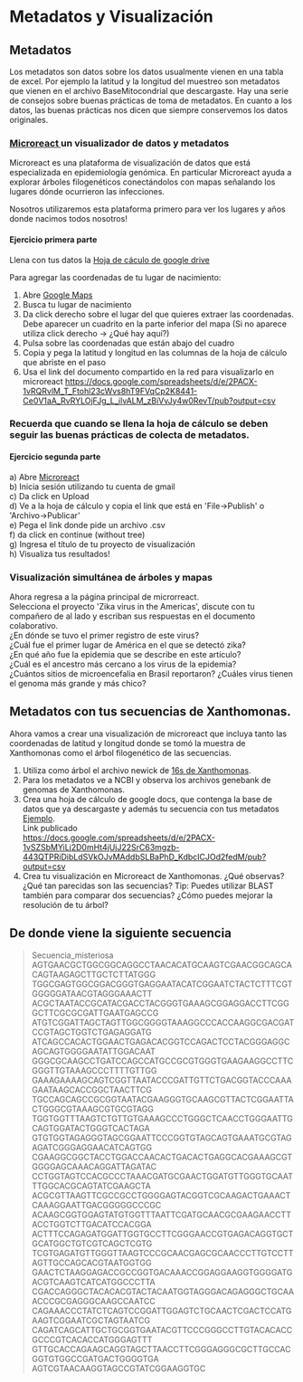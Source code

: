 # Metadatos y Visualización  

## Metadatos  
Los metadatos son datos sobre los datos usualmente vienen en una tabla de excel. Por ejemplo la latitud y la longitud del muestreo son metadatos que vienen en el archivo BaseMitocondrial que descargaste. Hay una serie de consejos sobre buenas prácticas de toma de metadatos. En cuanto a los datos, las buenas prácticas nos dicen que siempre conservemos los datos originales.    

### [Microreact  ](https://microreact.org/)  un visualizador de datos y metadatos  

Microreact es una plataforma de visualización de datos que está especializada en epidemiología genómica. En particular Microreact ayuda a explorar árboles filogenéticos conectándolos con mapas señalando los lugares dónde ocurrieron las infecciones.  

Nosotros utilizaremos esta plataforma primero para ver los lugares y años donde nacimos todos nosotros!   

####   Ejercicio primera parte
Llena con tus datos la [Hoja de cáculo de google drive ](https://docs.google.com/spreadsheets/d/1IyFEEVDgBtfRb9rUEX9JePTl7ARiHAxyR3n1RKtk_OQ/edit?usp=sharing)
  
Para agregar las coordenadas de tu lugar de nacimiento:
1) Abre [Google Maps  ](https://www.google.com.mx/maps)  
2) Busca tu lugar de nacimiento  
3) Da click derecho sobre el lugar del que quieres extraer las coordenadas. Debe aparecer un cuadrito en la parte inferior del mapa    (Si no aparece utiliza click derecho -> ¿Qué hay aquí?)
4) Pulsa sobre las coordenadas que están abajo del cuadro  
5) Copia y pega la latitud y longitud en las columnas de la hoja de cálculo que abriste en el paso   
6) Usa el link del documento compartido en la red para visualizarlo en microreact  https://docs.google.com/spreadsheets/d/e/2PACX-1vRQRvlM_T_Ftohl23cWvs8hT9FVqCp2K8441-Ce0V1aA_RvRYLOjFJg_L_ilvALM_zBiVvJy4w0RevT/pub?output=csv
### Recuerda que cuando se llena la hoja de cálculo se deben seguir las buenas prácticas de colecta de metadatos.

####   Ejercicio segunda parte
a) Abre [Microreact  ](https://microreact.org/)  
b) Inicia sesión utilizando tu cuenta de gmail  
c) Da click en Upload  
d) Ve a la hoja de cálculo y copia el link que está en 'File->Publish' o 'Archivo->Publicar'  
e) Pega el link donde pide un archivo .csv  
f) da click en continue (without tree)  
g) Ingresa el título de tu proyecto de visualización  
h) Visualiza tus resultados!  

### Visualización simultánea de árboles y mapas
Ahora regresa a la página principal de microrreact.  
Selecciona el proyecto 'Zika virus in the Americas', discute con tu compañero de al lado y escriban sus respuestas en el documento colaborativo.  
¿En dónde se tuvo el primer registro de este virus?  
¿Cuál fue el primer lugar de América en el que se detectó zika?  
¿En qué año fue la epidemia que se describe en este artículo?  
¿Cuál es el ancestro más cercano a los virus de la epidemia?  
¿Cuántos sitios de microencefalia en Brasil reportaron?
¿Cuáles virus tienen el genoma más grande y más chico?

## Metadatos con tus secuencias de Xanthomonas.  
Ahora vamos a crear una visualización de microreact que incluya tanto las coordenadas de latitud y longitud donde se tomó la muestra de Xanthomonas como el árbol filogenético de las secuencias. 
1. Utiliza como árbol el archivo newick de [16s de Xanthomonas](Xanthomonas-BioNJ_tree). 
2. Para los metadatos ve a NCBI y observa los archivos genebank de genomas de Xanthomonas. 
3. Crea una hoja de cálculo de google docs, que contenga la base de datos que ya descargaste y además tu secuencia con tus metadatos [Ejemplo](https://docs.google.com/spreadsheets/d/1tMbJYiF7cR1BSrCJ_PRm3ozaBx_QNZrfMKlQBmpIAvw/edit?usp=sharing).   
Link publicado  
https://docs.google.com/spreadsheets/d/e/2PACX-1vSZSbMYiLj2D0mHt4jUjJ22SrC63mgzb-443QTPRiDibLdSVkOJvMAddbSLBaPhD_KdbcICJOd2fedM/pub?output=csv
4. Crea tu visualización en Microreact de Xanthomonas. ¿Qué observas? ¿Qué tan parecidas son las secuencias? Tip: Puedes utilizar BLAST también para comparar dos secuencias? ¿Cómo puedes mejorar la resolución de tu árbol?

## De donde viene la siguiente secuencia
   
>Secuencia_misteriosa  
AGTGAACGCTGGCGGCAGGCCTAACACATGCAAGTCGAACGGCAGCACAGTAAGAGCTTGCTCTTATGGG
TGGCGAGTGGCGGACGGGTGAGGAATACATCGGAATCTACTCTTTCGTGGGGGATAACGTAGGGAAACTT
ACGCTAATACCGCATACGACCTACGGGTGAAAGCGGAGGACCTTCGGGCTTCGCGCGATTGAATGAGCCG
ATGTCGGATTAGCTAGTTGGCGGGGTAAAGGCCCACCAAGGCGACGATCCGTAGCTGGTCTGAGAGGATG
ATCAGCCACACTGGAACTGAGACACGGTCCAGACTCCTACGGGAGGCAGCAGTGGGGAATATTGGACAAT
GGGCGCAAGCCTGATCCAGCCATGCCGCGTGGGTGAAGAAGGCCTTCGGGTTGTAAAGCCCTTTTGTTGG
GAAAGAAAAGCAGTCGGTTAATACCCGATTGTTCTGACGGTACCCAAAGAATAAGCACCGGCTAACTTCG
TGCCAGCAGCCGCGGTAATACGAAGGGTGCAAGCGTTACTCGGAATTACTGGGCGTAAAGCGTGCGTAGG
TGGTGGTTTAAGTCTGTTGTGAAAGCCCTGGGCTCAACCTGGGAATTGCAGTGGATACTGGGTCACTAGA
GTGTGGTAGAGGGTAGCGGAATTCCCGGTGTAGCAGTGAAATGCGTAGAGATCGGGAGGAACATCAGTGG
CGAAGGCGGCTACCTGGACCAACACTGACACTGAGGCACGAAAGCGTGGGGAGCAAACAGGATTAGATAC
CCTGGTAGTCCACGCCCTAAACGATGCGAACTGGATGTTGGGTGCAATTTGGCACGCAGTATCGAAGCTA
ACGCGTTAAGTTCGCCGCCTGGGGAGTACGGTCGCAAGACTGAAACTCAAAGGAATTGACGGGGGCCCGC
ACAAGCGGTGGAGTATGTGGTTTAATTCGATGCAACGCGAAGAACCTTACCTGGTCTTGACATCCACGGA
ACTTTCCAGAGATGGATTGGTGCCTTCGGGAACCGTGAGACAGGTGCTGCATGGCTGTCGTCAGCTCGTG
TCGTGAGATGTTGGGTTAAGTCCCGCAACGAGCGCAACCCTTGTCCTTAGTTGCCAGCACGTAATGGTGG
GAACTCTAAGGAGACCGCCGGTGACAAACCGGAGGAAGGTGGGGATGACGTCAAGTCATCATGGCCCTTA
CGACCAGGGCTACACACGTACTACAATGGTAGGGACAGAGGGCTGCAAACCCGCGAGGGCAAGCCAATCC
CAGAAACCCTATCTCAGTCCGGATTGGAGTCTGCAACTCGACTCCATGAAGTCGGAATCGCTAGTAATCG
CAGATCAGCATTGCTGCGGTGAATACGTTCCCGGGCCTTGTACACACCGCCCGTCACACCATGGGAGTTT
GTTGCACCAGAAGCAGGTAGCTTAACCTTCGGGAGGGCGCTTGCCACGGTGTGGCCGATGACTGGGGTGA
AGTCGTAACAAGGTAGCCGTATCGGAAGGTGC



